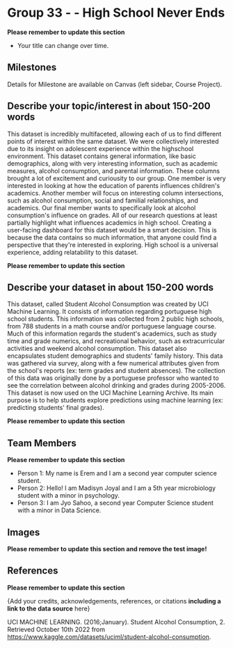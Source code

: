 # Group 33 - - High School Never Ends

**Please remember to update this section**

- Your title can change over time.

## Milestones

Details for Milestone are available on Canvas (left sidebar, Course Project).

## Describe your topic/interest in about 150-200 words

This dataset is incredibly multifaceted, allowing each of us to find different points of interest within the same dataset. We were collectively interested due to its insight on adolescent experience within the highschool environment. This dataset contains general information, like basic demographics, along with very interesting information, such as academic measures, alcohol consumption, and parental information. These columns brought a lot of excitement and curiousity to our group. One member is very interested in looking at how the education of parents influences children's academics. Another member will focus on interesting column intersections, such as alcohol consumption, social and familial relationships, and academics. Our final member wants to specifically look at alcohol consumption's influence on grades. All of our research questions at least partially highlight what influences academics in high school. Creating a user-facing dashboard for this dataset would be a smart decision. This is because the data contains so much information, that anyone could find a perspective that they're interested in exploring. High school is a universal experience, adding relatability to this dataset.
 

**Please remember to update this section**



## Describe your dataset in about 150-200 words

This dataset, called Student Alcohol Consumption was created by UCI Machine Learning. It consists of information regarding portuguese high school students. This information was collected from 2 public high schools, from 788 students in a math course and/or portuguese language course. Much of this information regards the student's academics, such as study time and grade numerics, and recreational behavior, such as extracurricular activities and weekend alcohol consumption. This dataset also encapsulates student demographics and students' family history. This data was gathered via survey, along with a few numerical attributes given from the school's reports (ex: term grades and student absences). The collection of this data was originally done by a portuguese professor who wanted to see the correlation between alcohol drinking and grades during 2005-2006. This dataset is now used on the UCI Machine Learning Archive. Its main purpose is to help students explore predictions using machine learning (ex: predicting students' final grades).

**Please remember to update this section**



## Team Members

**Please remember to update this section**

- Person 1: My name is Erem and I am a second year computer science student.
- Person 2: Hello! I am Madisyn Joyal and I am a 5th year microbiology student with a minor in psychology.
- Person 3: I am Jyo Sahoo, a second year Computer Science student with a minor in Data Science.

## Images

**Please remember to update this section and remove the test image!**

## References

**Please remember to update this section**

{Add your credits, acknowledgements, references, or citations **including a link to the data source** here}

UCI MACHINE LEARNING. (2016;January). Student Alcohol 
    Consumption, 2. Retrieved October 10th 2022 from https://www.kaggle.com/datasets/uciml/student-alcohol-consumption.
